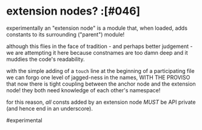 # extension nodes? :[#046]

experimentally an "extension node" is a module that, when loaded, adds
constants to its surrounding ("parent") module!

although this flies in the face of tradition - and perhaps better judgement -
we are attempting it here because constnames are too damn deep and it muddies
the code's readability.

with the simple adding of a `touch` line at the beginning of a participating
file we can forgo one level of jagged-ness in the names, WITH THE PROVISO that
now there is tight coupling between the anchor node and the extension node!
they both need knowledge of each other's namespace!

for this reason, *all* consts added by an extension node *MUST* be API
private (and hence end in an underscore).

#experimental
